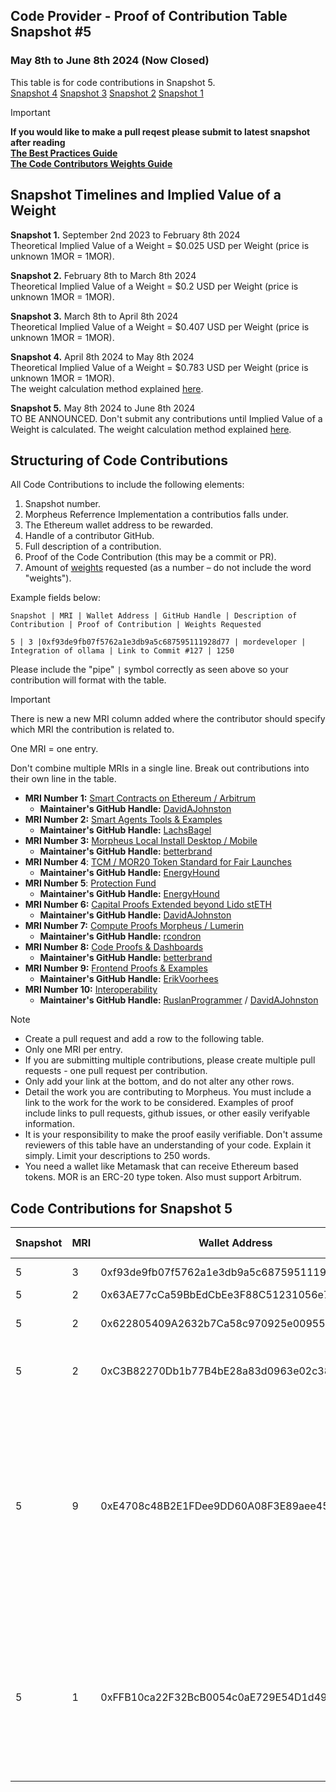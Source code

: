 ## Code Provider - Proof of Contribution Table Snapshot #5
### May 8th to June 8th 2024 (Now Closed)

This table is for code contributions in Snapshot 5.  
[Snapshot 4](https://github.com/MorpheusAIs/Docs/blob/main/Contributions/Code%20-%20Proof_Of_ContributionSnapshot4.md)
[Snapshot 3](https://github.com/MorpheusAIs/Docs/blob/main/Contributions/Code%20-%20Proof_Of_ContributionSnapshot3.md)
[Snapshot 2](https://github.com/MorpheusAIs/Docs/blob/main/Contributions/Code%20-%20Proof_Of_ContributionSnapshot2.md)
[Snapshot 1](https://github.com/MorpheusAIs/Docs/blob/main/Contributions/Code%20-%20Proof_Of_ContributionSnapshot1.md)

> [!IMPORTANT]  
> **If you would like to make a pull reqest please submit to latest snapshot after reading   
[The Best Practices Guide](https://github.com/MorpheusAIs/Docs/blob/main/!KEYDOCS%20README%20FIRST!/Code%20Contributor%20Best%20Practices.md)**  
**[The Code Contributors Weights Guide](https://github.com/MorpheusAIs/Docs/blob/main/Guides/Code%20Contributor%20Weights%20Guide.md)**

## Snapshot Timelines and Implied Value of a Weight
**Snapshot 1.** September 2nd 2023 to February 8th 2024  
Theoretical Implied Value of a Weight = $0.025 USD per Weight (price is unknown 1MOR = 1MOR).   

**Snapshot 2.** February 8th to March 8th 2024  
Theoretical Implied Value of a Weight = $0.2 USD per Weight (price is unknown 1MOR = 1MOR).
  
**Snapshot 3.** March 8th to April 8th 2024  
Theoretical Implied Value of a Weight = $0.407 USD per Weight (price is unknown 1MOR = 1MOR).  

**Snapshot 4.** April 8th 2024 to May 8th 2024   
Theoretical Implied Value of a Weight = $0.783 USD per Weight (price is unknown 1MOR = 1MOR).  
The weight calculation method explained [here](https://github.com/MorpheusAIs/Docs/blob/main/Guides/Code%20Contributor%20Weights%20Guide.md#year-1-weights-schedule).

**Snapshot 5.** May 8th 2024 to June 8th 2024   
TO BE ANNOUNCED. Don't submit any contributions until Implied Value of a Weight is calculated.
The weight calculation method explained [here](https://github.com/MorpheusAIs/Docs/blob/main/Guides/Code%20Contributor%20Weights%20Guide.md#year-1-weights-schedule).

## Structuring of Code Contributions

All Code Contributions to include the following elements:

1. Snapshot number.
2. Morpheus Referrence Implementation a contributios falls under.
3. The Ethereum wallet address to be rewarded.
4. Handle of a contributor GitHub.
5. Full description of a contribution.
6. Proof of the Code Contribution (this may be a commit or PR).
7. Amount of [weights](https://github.com/MorpheusAIs/Docs/blob/main/Guides/Code%20Contributor%20Weights%20Guide.md) requested (as a number – do not include the word "weights").

Example fields below:  

`Snapshot | MRI | Wallet Address | GitHub Handle | Description of Contribution | Proof of Contribution | Weights Requested`  

`5 | 3 |0xf93de9fb07f5762a1e3db9a5c687595111928d77 | mordeveloper | Integration of ollama | Link to Commit #127 | 1250`  

Please include the "pipe" `|` symbol correctly as seen above so your contribution will format with the table.

> [!IMPORTANT]  
> There is new a new MRI column added where the contributor should specify which MRI the contribution is related to.
>  
> One MRI = one entry.
> 
> Don't combine multiple MRIs in a single line. Break out contributions into their own line in the table.  

- **MRI Number 1:** [Smart Contracts on Ethereum / Arbitrum](https://github.com/MorpheusAIs/SmartContracts)  
  - **Maintainer's GitHub Handle:** [DavidAJohnston](https://github.com/DavidAJohnston) 
- **MRI Number 2:** [Smart Agents Tools & Examples](https://github.com/MorpheusAIs/SmartAgents)
  - **Maintainer's GitHub Handle:** [LachsBagel](https://github.com/LachsBagel)
- **MRI Number 3:** [Morpheus Local Install Desktop / Mobile](https://github.com/MorpheusAIs/Morpheus)
  - **Maintainer's GitHub Handle:** [betterbrand](https://github.com/betterbrand)
- **MRI Number 4**: [TCM / MOR20 Token Standard for Fair Launches](https://github.com/MorpheusAIs/Docs/blob/main/!KEYDOCS%20README%20FIRST!/TechnoCapitalMachineTCM.md)
  - **Maintainer's GitHub Handle:** [EnergyHound](https://github.com/EnergyHound)
- **MRI Number 5**: [Protection Fund](https://github.com/MorpheusAIs/Docs/blob/main/!KEYDOCS%20README%20FIRST!/Protection%20Fund%20Details.md)
  - **Maintainer's GitHub Handle:** [EnergyHound](https://github.com/EnergyHound)
- **MRI Number 6:** [Capital Proofs Extended beyond Lido stETH](https://github.com/MorpheusAIs/MRC/blob/main/IMPLEMENTED/MRC15.md)
  - **Maintainer's GitHub Handle:** [DavidAJohnston](https://github.com/DavidAJohnston)
- **MRI Number 7:** [Compute Proofs Morpheus / Lumerin](https://github.com/MorpheusAIs/Morpheus-Lumerin-Node)
  - **Maintainer's GitHub Handle:** [rcondron](https://github.com/rcondron)
- **MRI Number 8:** [Code Proofs & Dashboards](https://github.com/MorpheusAIs/Docs/blob/main/!KEYDOCS%20README%20FIRST!/Coder%20Guide.md)
  - **Maintainer's GitHub Handle:** [betterbrand](https://github.com/betterbrand)
- **MRI Number 9:** [Frontend Proofs & Examples](https://github.com/MorpheusAIs/MRC/blob/main/IN%20PROGRESS/MRC08.md)
  - **Maintainer's GitHub Handle:** [ErikVoorhees](https://github.com/ErikVoorhees)
- **MRI Number 10:** [Interoperability](https://github.com/MorpheusAIs/MRC/blob/main/IMPLEMENTED/MRC16.md)
  - **Maintainer's GitHub Handle:** [RuslanProgrammer](https://github.com/RuslanProgrammer) / [DavidAJohnston](https://github.com/DavidAJohnston)



> [!NOTE]
> - Create a pull request and add a row to the following table.
> - Only one MRI per entry.
> - If you are submitting multiple contributions, please create multiple pull requests - one pull request per contribution.
> - Only add your link at the bottom, and do not alter any other rows.
> - Detail the work you are contributing to Morpheus. You must include a link to the work for the work to be considered. Examples of proof include links to pull requests, github issues, or other easily verifyable information.
> - It is your responsibility to make the proof easily verifiable. Don't assume reviewers of this table have an understanding of your code. Explain it simply. Limit your descriptions to 250 words.
> - You need a wallet like Metamask that can receive Ethereum based tokens. MOR is an ERC-20 type token. Also must support Arbitrum.

## Code Contributions for Snapshot 5


 **Snapshot** | **MRI** | **Wallet Address** | **GitHub Handle** | **Description of Contribution** |  **Proof of Contribution** | **Weights Requested**  
---|---|---|---|---|---|---
 5 | 3 |0xf93de9fb07f5762a1e3db9a5c687595111928d77 | mordeveloper | Description of Contribution | Proof of contribution links | 1250 | 
 5 | 2 | 0x63AE77cCa59BbEdCbEe3F88C51231056e7f9929C | LachsBagel | local install 0.0.8 | https://github.com/MorpheusAIs/moragents/pull/14 | 20000 |
 5 | 2 | 0x622805409A2632b7Ca58c970925e009555567891 | object335 | Rag Agent - local install example agent | https://github.com/object335/morpheus_rag_agent | 100000
 5 | 2 | 0xC3B82270Db1b77B4bE28a83d0963e02c38A9d13f | artfuljars | Windows and MacOS moragents builds and packaging | [moragents builds project](https://github.com/LachsBagel/moragents/blob/e499b416e2b3612f3779ae2bdb31d5b925d277e5/AGENTABILITIES.md?plain=1#L30) | 50000 |
5 | 9 | 0xE4708c48B2E1FDee9DD60A08F3E89aee45B93906 | Tigerbuidl | This month its been a lot of integrations work (events such as Consensus). On boarding contributors to the ecosystem (via Discord). Support for engagement with developers (DeAI Day related work). And Posting Talks and speeches at events on Youtube (@morpheusintern) | 29000 |
 5 | 1 | 0xFFB10ca22F32BcB0054c0aE729E54D1d49b94D54 | ArtemUpnode | Draft MRC34 and additional docs, beginning of active research and discussion of Smart Agent Domains implementation with the team. Fixes in other MRCs. And some helpful comments in PRs/Issues | [MRC34](https://github.com/MorpheusAIs/MRC/blob/main/MRC34.md), [docs](https://docs.google.com/document/d/18ZVOZQLh8g3rHX8XkTMgIVepy65Ad2OFk4RPM392nJ8/edit?usp=sharing), [Fixes](https://github.com/MorpheusAIs/MRC/pull/52) | 45000 |
